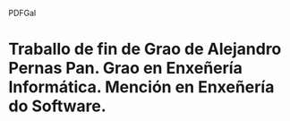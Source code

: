 PDFGal

Traballo de fin de Grao de Alejandro Pernas Pan. Grao en Enxeñería Informática. Mención en Enxeñería do Software.
======
